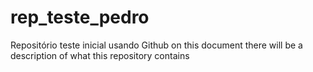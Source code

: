 # rep_teste_pedro
Repositório teste inicial usando Github
on this document there will be a description of what this repository contains
